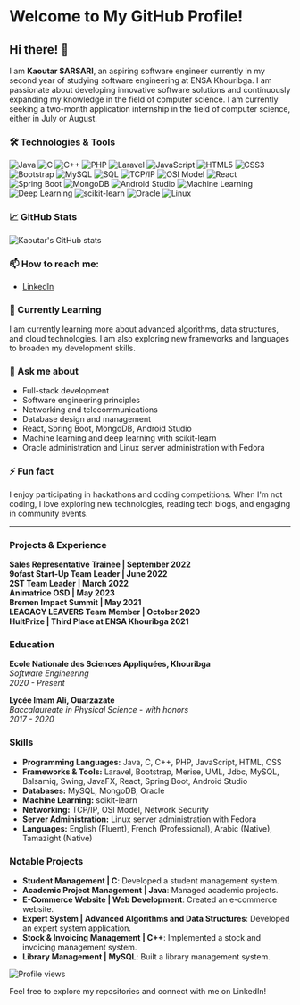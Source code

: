 # Welcome to My GitHub Profile!

## Hi there! 👋

I am **Kaoutar SARSARI**, an aspiring software engineer currently in my second year of studying software engineering at ENSA Khouribga. I am passionate about developing innovative software solutions and continuously expanding my knowledge in the field of computer science. I am currently seeking a two-month application internship in the field of computer science, either in July or August.

### 🛠️ Technologies & Tools

![Java](https://img.shields.io/badge/-Java-black?style=flat-square&logo=java)
![C](https://img.shields.io/badge/-C-black?style=flat-square&logo=c)
![C++](https://img.shields.io/badge/-C++-black?style=flat-square&logo=cplusplus)
![PHP](https://img.shields.io/badge/-PHP-black?style=flat-square&logo=php)
![Laravel](https://img.shields.io/badge/-Laravel-black?style=flat-square&logo=laravel)
![JavaScript](https://img.shields.io/badge/-JavaScript-black?style=flat-square&logo=javascript)
![HTML5](https://img.shields.io/badge/-HTML5-black?style=flat-square&logo=html5)
![CSS3](https://img.shields.io/badge/-CSS3-black?style=flat-square&logo=css3)
![Bootstrap](https://img.shields.io/badge/-Bootstrap-black?style=flat-square&logo=bootstrap)
![MySQL](https://img.shields.io/badge/-MySQL-black?style=flat-square&logo=mysql)
![SQL](https://img.shields.io/badge/-SQL-black?style=flat-square&logo=sql)
![TCP/IP](https://img.shields.io/badge/-TCP/IP-black?style=flat-square&logo=tcpip)
![OSI Model](https://img.shields.io/badge/-OSI_Model-black?style=flat-square&logo=osi)
![React](https://img.shields.io/badge/-React-black?style=flat-square&logo=react)
![Spring Boot](https://img.shields.io/badge/-Spring_Boot-black?style=flat-square&logo=spring)
![MongoDB](https://img.shields.io/badge/-MongoDB-black?style=flat-square&logo=mongodb)
![Android Studio](https://img.shields.io/badge/-Android_Studio-black?style=flat-square&logo=android)
![Machine Learning](https://img.shields.io/badge/-Machine_Learning-black?style=flat-square&logo=machine-learning)
![Deep Learning](https://img.shields.io/badge/-Deep_Learning-black?style=flat-square&logo=deep-learning)
![scikit-learn](https://img.shields.io/badge/-scikit--learn-black?style=flat-square&logo=scikit-learn)
![Oracle](https://img.shields.io/badge/-Oracle-black?style=flat-square&logo=oracle)
![Linux](https://img.shields.io/badge/-Linux-black?style=flat-square&logo=linux)

### 📈 GitHub Stats

![Kaoutar's GitHub stats](https://github-readme-stats.vercel.app/api?username=YOUR-USERNAME&show_icons=true&theme=radical)

### 📫 How to reach me:

- [LinkedIn](https://www.linkedin.com/in/kaoutar-sarsari)

### 🌱 Currently Learning

I am currently learning more about advanced algorithms, data structures, and cloud technologies. I am also exploring new frameworks and languages to broaden my development skills.

### 💬 Ask me about

- Full-stack development
- Software engineering principles
- Networking and telecommunications
- Database design and management
- React, Spring Boot, MongoDB, Android Studio
- Machine learning and deep learning with scikit-learn
- Oracle administration and Linux server administration with Fedora

### ⚡ Fun fact

I enjoy participating in hackathons and coding competitions. When I'm not coding, I love exploring new technologies, reading tech blogs, and engaging in community events.

---

### Projects & Experience

**Sales Representative Trainee | September 2022**  
**9ofast Start-Up Team Leader | June 2022**  
**2ST Team Leader | March 2022**  
**Animatrice OSD | May 2023**  
**Bremen Impact Summit | May 2021**  
**LEAGACY LEAVERS Team Member | October 2020**  
**HultPrize | Third Place at ENSA Khouribga 2021**

### Education

**Ecole Nationale des Sciences Appliquées, Khouribga**  
*Software Engineering*  
*2020 - Present*

**Lycée Imam Ali, Ouarzazate**  
*Baccalaureate in Physical Science - with honors*  
*2017 - 2020*

### Skills

- **Programming Languages:** Java, C, C++, PHP, JavaScript, HTML, CSS
- **Frameworks & Tools:** Laravel, Bootstrap, Merise, UML, Jdbc, MySQL, Balsamiq, Swing, JavaFX, React, Spring Boot, Android Studio
- **Databases:** MySQL, MongoDB, Oracle
- **Machine Learning:** scikit-learn
- **Networking:** TCP/IP, OSI Model, Network Security
- **Server Administration:** Linux server administration with Fedora
- **Languages:** English (Fluent), French (Professional), Arabic (Native), Tamazight (Native)

### Notable Projects

- **Student Management | C**: Developed a student management system.
- **Academic Project Management | Java**: Managed academic projects.
- **E-Commerce Website | Web Development**: Created an e-commerce website.
- **Expert System | Advanced Algorithms and Data Structures**: Developed an expert system application.
- **Stock & Invoicing Management | C++**: Implemented a stock and invoicing management system.
- **Library Management | MySQL**: Built a library management system.

![Profile views](https://gpvc.arturio.dev/YOUR-USERNAME)

Feel free to explore my repositories and connect with me on LinkedIn!
